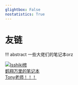 ```yaml
---
glightbox: False
nostatistics: True
---
```


# 友链

!!! abstract
    一些大佬们的笔记本orz

<div class="flink-list">

<div class="flink-list-item">
    <a href="https://note.tonycrane.cc/" title="鹤翔万里的笔记本" target="_blank">
        <div class="flink-item-icon">
            <img src="https://avatars.githubusercontent.com/u/44120331?v=4" alt="Isshiki修">
        </div>
        <div class="flink-item-name heti-skip">鹤翔万里的笔记本</div>
        <div class="flink-item-desc">Tony老师！！！</div>
    </a>
</div>

</div>